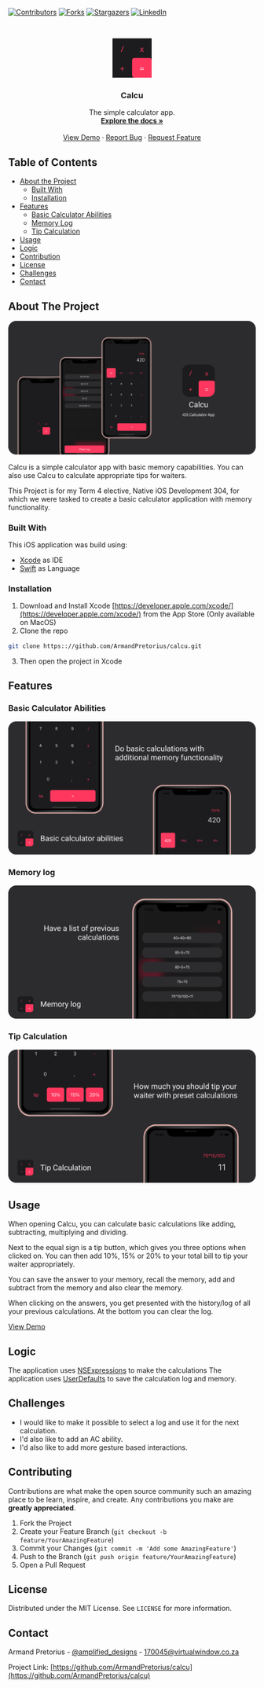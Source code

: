 <!--Calcu README.MD-->
<!--
*** I'm using markdown "reference style" links for readability.
*** Reference links are enclosed in brackets [ ] instead of parentheses ( ).
*** See the bottom of this document for the declaration of the reference variables
-->
[![Contributors][contributors-shield]][contributors-url]
[![Forks][forks-shield]][forks-url]
[![Stargazers][stars-shield]][stars-url]
[![LinkedIn][linkedin-shield]][linkedin-url]

<!-- PROJECT LOGO -->
<br />
<p align="center">
  <a href="https://github.com/ArmandPretorius/calcu">
    <img src="Calcu/Assets.xcassets/AppIcon.appiconset/1024.png" alt="Calcu Logo" height="80">
  </a>

  <h3 align="center">Calcu</h3>

  <p align="center">
    The simple calculator app.
    <br />
    <a href="https://github.com/ArmandPretorius/calcu"><strong>Explore the docs »</strong></a>
    <br />
    <br />
    <a href="https://github.com/ArmandPretorius/calcu">View Demo</a>
    ·
    <a href="https://github.com/ArmandPretorius/calcu/issues">Report Bug</a>
    ·
    <a href="https://github.com/ArmandPretorius/calcu/issues">Request Feature</a>
  </p>
</p>



<!-- TABLE OF CONTENTS -->
## Table of Contents

* [About the Project](#about-the-project)
  * [Built With](#built-with)
  * [Installation](#installation)
* [Features](#features)
  * [Basic Calculator Abilities](#basic)
  * [Memory Log](#memory)
  * [Tip Calculation](#tip)
* [Usage](#usage)
* [Logic](#logic)
* [Contribution](#contribution)
* [License](#license)
* [Challenges](#challenges)
* [Contact](#contact)

<!-- ABOUT THE PROJECT -->
## About The Project
 <img src="screenshots/intro.png" alt="home calculator screenshot"> 

Calcu is a simple calculator app with basic memory capabilities. You can also use Calcu to calculate appropriate tips for waiters.

This Project is for my Term 4 elective, Native iOS Development 304, for which we were tasked to create a basic calculator application with memory functionality.

### Built With
This iOS application was build using:
* [Xcode](https://developer.apple.com/xcode/) as IDE
* [Swift](https://developer.apple.com/swift/) as Language


### Installation

1. Download and Install Xcode [https://developer.apple.com/xcode/](https://developer.apple.com/xcode/) from the App Store (Only available on MacOS)
2. Clone the repo
```sh
git clone https:://github.com/ArmandPretorius/calcu.git
```
3. Then open the project in Xcode


<!-- FEATURES -->
## Features

### Basic Calculator Abilities
<img src="screenshots/basic.png" alt="home calculator screenshot"> 

### Memory log
<img src="screenshots/memory.png" alt="home calculator screenshot">

### Tip Calculation
<img src="screenshots/tip.png" alt="home calculator screenshot">  

<!-- USAGE -->
## Usage

When opening Calcu, you can calculate basic calculations like adding, subtracting, multiplying and dividing.

Next to the equal sign is a tip button, which gives you three options when clicked on. You can then add 10%, 15% or 20% to your total bill to tip your waiter appropriately.

You can save the answer to your memory, recall the memory, add and subtract from the memory and also clear the memory.

When clicking on the answers, you get presented with the history/log of all your previous calculations. At the bottom you can clear the log.

[View Demo](https://www.youtube.com/watch?v=zh_kbkIF5H0)

<!-- HOW DOES IT WORK -->
## Logic

The application uses [NSExpressions](https://docs.swift.org/swift-book/LanguageGuide/BasicOperators.html) to make the calculations
The application uses [UserDefaults](https://medium.com/better-programming/userdefaults-in-swift-4-d1a278a0ec79) to save the calculation log and memory.


<!-- Changes Made -->
## Challenges

* I would like to make it possible to select a log and use it for the next calculation.
* I'd also like to add an AC ability.
* I'd also like to add more gesture based interactions.

<!-- CONTRIBUTING -->
## Contributing

Contributions are what make the open source community such an amazing place to be learn, inspire, and create. Any contributions you make are **greatly appreciated**.

1. Fork the Project
2. Create your Feature Branch (`git checkout -b feature/YourAmazingFeature`)
3. Commit your Changes (`git commit -m 'Add some AmazingFeature'`)
4. Push to the Branch (`git push origin feature/YourAmazingFeature`)
5. Open a Pull Request



<!-- LICENSE -->
## License

Distributed under the MIT License. See `LICENSE` for more information.


<!-- CONTACT -->
## Contact

Armand Pretorius - [@amplified_designs](https://www.instagram.com/amplified_designs/) - 170045@virtualwindow.co.za

Project Link: [https://github.com/ArmandPretorius/calcu](https://github.com/ArmandPretorius/calcu)







<!-- MARKDOWN LINKS & IMAGES -->
[contributors-shield]: https://img.shields.io/github/contributors/ArmandPretorius/calcu.svg?style=flat-square
[contributors-url]: https://github.com/ArmandPretorius/calcu/graphs/contributors
[forks-shield]: https://img.shields.io/github/forks/ArmandPretorius/calcu.svg?style=flat-square
[forks-url]: https://github.com/ArmandPretorius/calcu/network/members
[stars-shield]: https://img.shields.io/github/stars/ArmandPretorius/calcu.svg?style=flat-square
[stars-url]: https://github.com/ArmandPretorius/calcu/stargazers
[issues-shield]: https://img.shields.io/github/issues/ArmandPretorius/calcu.svg?style=flat-square
[issues-url]: https://github.com/ArmandPretorius/calcu/issues
[license-shield]: https://img.shields.io/github/license/ArmandPretorius/calcu.svg?style=flat-square
[license-url]: https://github.com/ArmandPretorius/calcu/master/LICENSE.txt
[linkedin-shield]: https://img.shields.io/badge/-LinkedIn-black.svg?style=flat-square&logo=linkedin&colorB=555
[linkedin-url]: https://www.linkedin.com/in/armand-pretorius-293b3a18a
